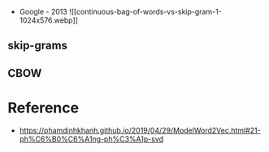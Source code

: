 - Google - 2013
![[continuous-bag-of-words-vs-skip-gram-1-1024x576.webp]]
## skip-grams
## CBOW

# Reference
- https://phamdinhkhanh.github.io/2019/04/29/ModelWord2Vec.html#21-ph%C6%B0%C6%A1ng-ph%C3%A1p-svd